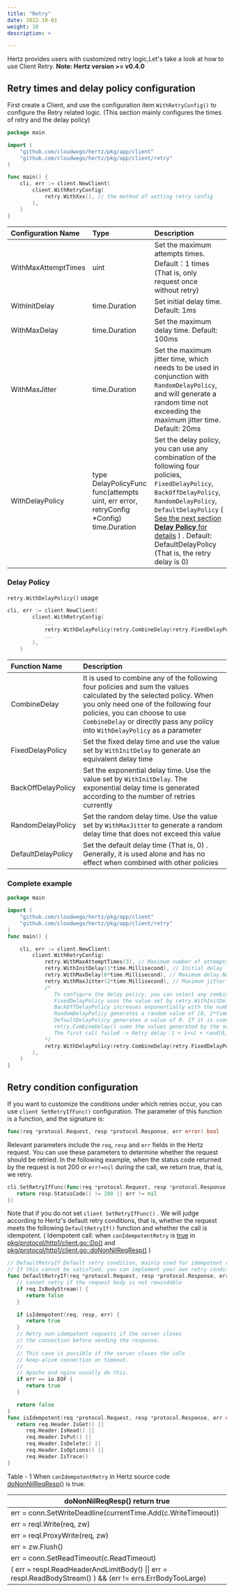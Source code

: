 ```yaml
---
title: "Retry"
date: 2022-10-01
weight: 10
description: >

---
```


Hertz provides users with customized retry logic,Let's take a look at how to use Client Retry. **Note: Hertz version >= v0.4.0**

## Retry times and delay policy configuration

First create a Client, and use the configuration item `WithRetryConfig()` to configure the Retry related logic. (This section mainly configures the times of retry and the delay policy)

```go
package main

import (
	"github.com/cloudwego/hertz/pkg/app/client"
	"github.com/cloudwego/hertz/pkg/app/client/retry"
)

func main() {
	cli, err := client.NewClient(
		client.WithRetryConfig(
			retry.WithXxx(), // the method of setting retry config
		),
	)
}
```

| Configuration Name  | Type                                                         | Description                                                  |
| :------------------ | :----------------------------------------------------------- | :----------------------------------------------------------- |
| WithMaxAttemptTimes | uint                                                         | Set the maximum attempts times. Default：1 times (That is, only request once without retry) |
| WithInitDelay       | time.Duration                                                | Set initial delay time. Default: 1ms                         |
| WithMaxDelay        | time.Duration                                                | Set the maximum delay time. Default: 100ms                   |
| WithMaxJitter       | time.Duration                                                | Set the maximum jitter time, which needs to be used in conjunction with `RandomDelayPolicy`, and will generate a random time not exceeding the maximum jitter time. Default: 20ms |
| WithDelayPolicy     | type DelayPolicyFunc func(attempts uint, err error, retryConfig *Config) time.Duration | Set the delay policy, you can use any combination of the following four policies, `FixedDelayPolicy`,  `BackOffDelayPolicy`, `RandomDelayPolicy`, `DefaultDelayPolicy`  ( [See the next section **Delay Policy** for details](#delay-policy) ) . Default: DefaultDelayPolicy  (That is, the retry delay is 0) |

### Delay Policy

`retry.WithDelayPolicy()`  usage

```go
cli, err := client.NewClient(
		client.WithRetryConfig(
			...
			retry.WithDelayPolicy(retry.CombineDelay(retry.FixedDelayPolicy, retry.BackOffDelayPolicy, retry.RandomDelayPolicy)),
    		...
		),
	)
```



| Function Name      | Description                                                  |
| :----------------- | :----------------------------------------------------------- |
| CombineDelay       | It is used to combine any of the following four policies and sum the values calculated by the selected policy. When you only need one of the following four policies, you can choose to use `CombineDelay` or directly pass any policy into `WithDelayPolicy` as a parameter |
| FixedDelayPolicy   | Set the fixed delay time and use the value set by `WithInitDelay` to generate an equivalent delay time |
| BackOffDelayPolicy | Set the exponential delay time. Use the value set by `WithInitDelay`. The exponential delay time is generated according to the number of retries currently |
| RandomDelayPolicy  | Set the random delay time. Use the value set by `WithMaxJitte`r to generate a random delay time that does not exceed this value |
| DefaultDelayPolicy | Set the default delay time (That is, 0) . Generally, it is used alone and has no effect when combined with other policies |

### Complete example

```Go
package main

import (
	"github.com/cloudwego/hertz/pkg/app/client"
	"github.com/cloudwego/hertz/pkg/app/client/retry"
)
func main() {

	cli, err := client.NewClient(
		client.WithRetryConfig(
			retry.WithMaxAttemptTimes(3), // Maximum number of attempts, including initial calls
			retry.WithInitDelay(1*time.Millisecond), // Initial delay
			retry.WithMaxDelay(6*time.Millisecond), // Maximum delay.No matter how many retries and what the policy is, the delay will not exceed this delay
			retry.WithMaxJitter(2*time.Millisecond), // Maximum jitter delay, which will have effect only when combined with RandomDelayPolicy
			/*
			   To configure the delay policy, you can select any combination of the following four, and the final result is the sum of each delay policy.
			   FixedDelayPolicy uses the value set by retry.WithInitDelay,
			   BackOffDelayPolicy increases exponentially with the number of retries based on the value set by retry.WithInitDelay,
			   RandomDelayPolicy generates a random value of [0, 2*time.Millisecond). 2*time.Millisecond is the value set by retry.WithMaxJitter,
			   DefaultDelayPolicy generates a value of 0. If it is used alone, retry again immediately,
			   retry.CombineDelay() sums the values generated by the set delay policy, and the final result is the delay time of the current retry,
			   The first call failed -> Retry delay：1 + 1<<1 + rand[0,2)ms -> The second call failed -> Retry delay：min(1 + 1<<2 + rand[0,2) , 6)ms -> The third call succeeded/failed
			*/
			retry.WithDelayPolicy(retry.CombineDelay(retry.FixedDelayPolicy, retry.BackOffDelayPolicy, retry.RandomDelayPolicy)),
		),
	)
}
```



## Retry condition configuration

If you want to customize the conditions under which retries occur, you can use ` client SetRetryIfFunc() ` configuration. The parameter of this function is a function, and the signature is:

```go
func(req *protocol.Request, resp *protocol.Response, err error) bool
```

Relevant parameters include the `req`, `resp` and `err` fields in the Hertz request. You can use these parameters to determine whether the request should be retried. In the following example, when the status code returned by the request is not 200 or `err!=nil` during the call, we return true, that is, we retry.

```Go
cli.SetRetryIfFunc(func(req *protocol.Request, resp *protocol.Response, err error) bool {
   return resp.StatusCode() != 200 || err != nil
})
```

Note that if you do not set `client SetRetryIfFunc()` . We will judge according to Hertz's default retry conditions, that is, whether the request meets the following `DefaultRetryIf()` function and whether the call is idempotent. ( Idempotent call: when `canIdempotentRetry` is [true](#table1) in [pkg/protocol/http1/client.go::Do()](https://github.com/cloudwego/hertz/blob/develop/pkg/protocol/http1/client.go#L328 ) and [pkg/protocol/http1/client.go::doNonNilReqResp()](https://github.com/cloudwego/hertz/blob/develop/pkg/protocol/http1/client.go#L411) )

```Go
// DefaultRetryIf Default retry condition, mainly used for idempotent requests.
// If this cannot be satisfied, you can implement your own retry condition.
func DefaultRetryIf(req *protocol.Request, resp *protocol.Response, err error) bool {
   // cannot retry if the request body is not rewindable
   if req.IsBodyStream() {
      return false
   }

   if isIdempotent(req, resp, err) {
      return true
   }
   // Retry non-idempotent requests if the server closes
   // the connection before sending the response.
   //
   // This case is possible if the server closes the idle
   // keep-alive connection on timeout.
   //
   // Apache and nginx usually do this.
   if err == io.EOF {
      return true
   }

   return false
}
func isIdempotent(req *protocol.Request, resp *protocol.Response, err error) bool {
   return req.Header.IsGet() ||
      req.Header.IsHead() ||
      req.Header.IsPut() ||
      req.Header.IsDelete() ||
      req.Header.IsOptions() ||
      req.Header.IsTrace()
}
```



<a id="table1">Table - 1</a> When `canIdempotentRetry` in Hertz source code [doNonNilReqResp()](https://github.com/cloudwego/hertz/blob/develop/pkg/protocol/http1/client.go#L411)  is true.

| doNonNilReqResp() return true                                |
| ------------------------------------------------------------ |
| err = conn.SetWriteDeadline(currentTime.Add(c.WriteTimeout)) |
| err = reqI.Write(req, zw)                                    |
| err = reqI.ProxyWrite(req, zw)                               |
| err = zw.Flush()                                             |
| err = conn.SetReadTimeout(c.ReadTimeout)                     |
| ( err = respI.ReadHeaderAndLimitBody() \|\| err = respI.ReadBodyStream() ) && (err != errs.ErrBodyTooLarge) |